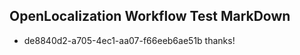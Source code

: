 ## OpenLocalization Workflow Test MarkDown
* de8840d2-a705-4ec1-aa07-f66eeb6ae51b 
thanks!<!--HONumber=Mar16_HO3-->
